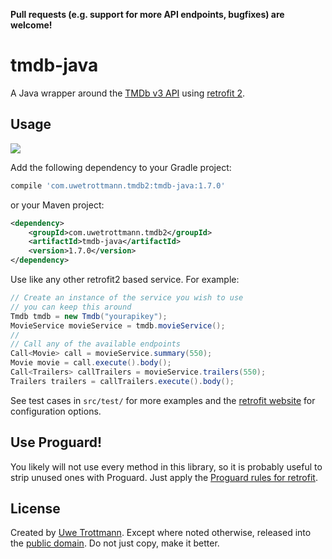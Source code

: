 **Pull requests (e.g. support for more API endpoints, bugfixes) are welcome!**

# tmdb-java

A Java wrapper around the [TMDb v3 API](https://developers.themoviedb.org/3) using [retrofit 2][1].

## Usage
<a href="https://search.maven.org/#search%7Cga%7C1%7Ctmdb-java"><img src="https://img.shields.io/maven-central/v/com.uwetrottmann.tmdb2/tmdb-java.svg?style=flat-square"></a>

Add the following dependency to your Gradle project:

```groovy
compile 'com.uwetrottmann.tmdb2:tmdb-java:1.7.0'
```

or your Maven project:

```xml
<dependency>
    <groupId>com.uwetrottmann.tmdb2</groupId>
    <artifactId>tmdb-java</artifactId>
    <version>1.7.0</version>
</dependency>
```

Use like any other retrofit2 based service. For example:

```java
// Create an instance of the service you wish to use
// you can keep this around
Tmdb tmdb = new Tmdb("yourapikey");
MovieService movieService = tmdb.movieService();
//
// Call any of the available endpoints
Call<Movie> call = movieService.summary(550);
Movie movie = call.execute().body();
Call<Trailers> callTrailers = movieService.trailers(550);
Trailers trailers = callTrailers.execute().body();
```

See test cases in `src/test/` for more examples and the [retrofit website][1] for configuration options.

## Use Proguard!
You likely will not use every method in this library, so it is probably useful to strip unused ones with Proguard.
Just apply the [Proguard rules for retrofit](https://square.github.io/retrofit/#download).

## License

Created by [Uwe Trottmann](https://uwetrottmann.com).
Except where noted otherwise, released into the [public domain](UNLICENSE).
Do not just copy, make it better.


 [1]: https://square.github.io/retrofit/